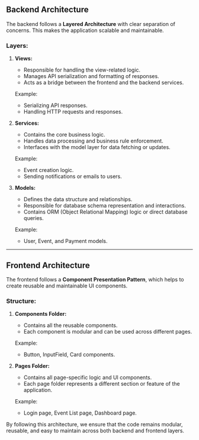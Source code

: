 ## Backend Architecture

The backend follows a **Layered Architecture** with clear separation of concerns. This makes the application scalable and maintainable.

### Layers:

1. **Views:**
   - Responsible for handling the view-related logic.
   - Manages API serialization and formatting of responses.
   - Acts as a bridge between the frontend and the backend services.
   
   Example:
   - Serializing API responses.
   - Handling HTTP requests and responses.
   
2. **Services:**
   - Contains the core business logic.
   - Handles data processing and business rule enforcement.
   - Interfaces with the model layer for data fetching or updates.
   
   Example:
   - Event creation logic.
   - Sending notifications or emails to users.
   
3. **Models:**
   - Defines the data structure and relationships.
   - Responsible for database schema representation and interactions.
   - Contains ORM (Object Relational Mapping) logic or direct database queries.
   
   Example:
   - User, Event, and Payment models.

---

## Frontend Architecture

The frontend follows a **Component Presentation Pattern**, which helps to create reusable and maintainable UI components.

### Structure:

1. **Components Folder:**
   - Contains all the reusable components.
   - Each component is modular and can be used across different pages.
   
   Example:
   - Button, InputField, Card components.

2. **Pages Folder:**
   - Contains all page-specific logic and UI components.
   - Each page folder represents a different section or feature of the application.
   
   Example:
   - Login page, Event List page, Dashboard page.

By following this architecture, we ensure that the code remains modular, reusable, and easy to maintain across both backend and frontend layers.
